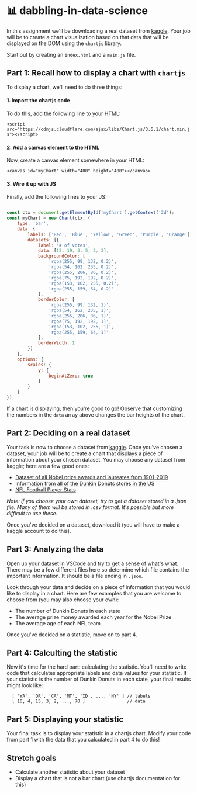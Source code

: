 # 📊 dabbling-in-data-science

In this assignment we'll be downloading a real dataset from [kaggle](https://www.kaggle.com/datasets?sort=usability&fileType=json). Your job will be to create a chart visualization based on that data that will be displayed on the DOM using the `chartjs` library.

Start out by creating an `index.html` and a `main.js` file.

## Part 1: Recall how to display a chart with `chartjs`

To display a chart, we'll need to do three things:

#### 1. Import the chartjs code

To do this, add the following line to your HTML:

`<script src="https://cdnjs.cloudflare.com/ajax/libs/Chart.js/3.6.1/chart.min.js"></script>`

#### 2. Add a canvas element to the HTML

Now, create a canvas element somewhere in your HTML:

`<canvas id="myChart" width="400" height="400"></canvas>`

#### 3. Wire it up with JS

Finally, add the following lines to your JS:

```javascript

const ctx = document.getElementById('myChart').getContext('2d');
const myChart = new Chart(ctx, {
    type: 'bar',
    data: {
        labels: ['Red', 'Blue', 'Yellow', 'Green', 'Purple', 'Orange'],
        datasets: [{
            label: '# of Votes',
            data: [12, 19, 3, 5, 2, 3],
            backgroundColor: [
                'rgba(255, 99, 132, 0.2)',
                'rgba(54, 162, 235, 0.2)',
                'rgba(255, 206, 86, 0.2)',
                'rgba(75, 192, 192, 0.2)',
                'rgba(153, 102, 255, 0.2)',
                'rgba(255, 159, 64, 0.2)'
            ],
            borderColor: [
                'rgba(255, 99, 132, 1)',
                'rgba(54, 162, 235, 1)',
                'rgba(255, 206, 86, 1)',
                'rgba(75, 192, 192, 1)',
                'rgba(153, 102, 255, 1)',
                'rgba(255, 159, 64, 1)'
            ],
            borderWidth: 1
        }]
    },
    options: {
        scales: {
            y: {
                beginAtZero: true
            }
        }
    }
});

```

If a chart is displaying, then you're good to go! Observe that customizing the numbers in the `data` array above changes the bar heights of the chart.

## Part 2: Deciding on a real dataset

Your task is now to choose a dataset from [kaggle](https://www.kaggle.com/datasets?sort=usability&fileType=json). Once you've chosen a dataset, your job will be to create a chart that displays a piece of information about your chosen dataset. You may choose any dataset from kaggle; here are a few good ones:

* [Dataset of all Nobel prize awards and laureates from 1901-2019](https://www.kaggle.com/imdevskp/nobel-prize)
* [Information from all of the Dunkin Donuts stores in the US](https://www.kaggle.com/jpbulman/usa-dunkin-donuts-stores)
* [NFL Football Player Stats](https://www.kaggle.com/zynicide/nfl-football-player-stats)

_Note: if you choose your own dataset, try to get a dataset stored in a .json file. Many of them will be stored in .csv format. It's possible but more difficult to use these._

Once you've decided on a dataset, download it (you will have to make a kaggle account to do this).

## Part 3: Analyzing the data

Open up your dataset in VSCode and try to get a sense of what's what. There may be a few different files here so determine which file contains the important information. It should be a file ending in `.json`.

Look through your data and decide on a piece of information that you would like to display in a chart. Here are few examples that you are welcome to choose from (you may also choose your own):
* The number of Dunkin Donuts in each state
* The average prize money awarded each year for the Nobel Prize
* The average age of each NFL team

Once you've decided on a statistic, move on to part 4.

## Part 4: Calculting the statistic

Now it's time for the hard part: calculating the statistic. You'll need to write code that calculates appropriate labels and data values for your statistic. If your statistic is the number of Dunkin Donuts in each state, your final results might look like:
```
  [ 'WA', 'OR', 'CA', 'MT', 'ID', ..., 'NY' ] // labels
  [ 10, 4, 15, 3, 2, ..., 70 ]                // data
```

## Part 5: Displaying your statistic

Your final task is to display your statistic in a chartjs chart. Modify your code from part 1 with the data that you calculated in part 4 to do this!

## Stretch goals

* Calculate another statistic about your dataset
* Display a chart that is not a bar chart (use chartjs documentation for this)
